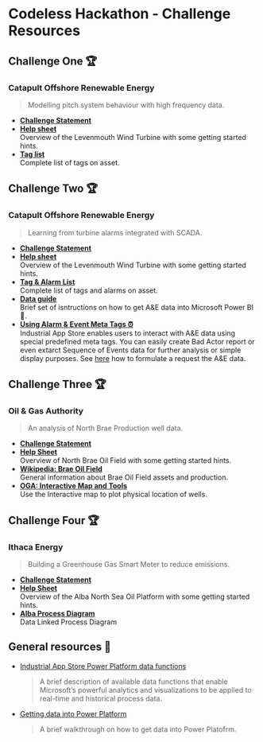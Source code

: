 # Codeless Hackathon - Challenge Resources

## Challenge One :trophy:

### Catapult Offshore Renewable Energy

> Modelling pitch system behaviour with high frequency data.

* [**Challenge Statement**](https://www.theogtc.com/media/3836/challenge-one-final.pdf "Challenge Statement - Catapult Offshore Renewable Energy")
* [**Help sheet**]() <br />Overview of the Levenmouth Wind Turbine with some getting started hints.
* [**Tag list**](http://appstore.intelligentplant.com/nuget/downloads/OgtcHack20/ORE-TagAndAlarmList.xlsx "Tag list - Catapult Offshore Renewable Energy")<br />Complete list of tags on asset.

## Challenge Two :trophy:

### Catapult Offshore Renewable Energy

> Learning from turbine alarms integrated with SCADA.

* [**Challenge Statement**](https://www.theogtc.com/media/3837/challenge-two-final.pdf "Challenge Statement - Catapult Offshore Renewable Energy")
* [**Help sheet**]()<br />Overview of the Levenmouth Wind Turbine with some getting started hints.
* [**Tag & Alarm List**](http://appstore.intelligentplant.com/nuget/downloads/OgtcHack20/ORE-TagAndAlarmList.xlsx "Tag & Alarm List - Catapult Offshore Renewable Energy")<br />Complete list of tags and alarms on asset.
* [**Data guide**](https://github.com/intelligentplant/codeless-hackathon-resource/blob/master/resources/challange-two-alarm-access.MD "Challange two - getting data")<br />Brief set of isntructions on how to get A&E data into Microsoft Power BI :feet:.
* [**Using Alarm & Event Meta Tags :alarm_clock:**](https://github.com/intelligentplant/IAS-Power-BI-connector#using-alarm--evnet-meta-tags-alarm_clock "Using Alarm & Event Meta Tags - Catapult Offshore Renewable Energy")<br />Industrial App Store enables users to interact with A&E data using special predefined meta tags. You can easily create Bad Actor report or even extarct Sequence of Events data for further analysis or simple display purposes. See [here](https://github.com/intelligentplant/IAS-Power-BI-connector#using-alarm--evnet-meta-tags-alarm_clock "Using Alarm & Event Meta Tags - Catapult Offshore Renewable Energy") how to formulate a request the A&E data.

## Challenge Three :trophy:

### Oil & Gas Authority

> An analysis of North Brae Production well data.

* [**Challenge Statement**](https://www.theogtc.com/media/3859/challenge-3-final.pdf "Challenge Statement - Oil & Gas Authority")
* [**Help Sheet**](https://www.theogtc.com/media/3859/challenge-3-final.pdf "Help Sheet - Oil & Gas Authority")<br />Overview of North Brae Oil Field with some getting started hints.
* [**Wikipedia: Brae Oil Field**](https://en.wikipedia.org/wiki/Brae_oilfield "Wikipedia: Brae Oil Field - Oil & Gas Authority")<br /> General information about Brae Oil Field assets and production.
* [**OGA: Interactive Map and Tools**](https://www.ogauthority.co.uk/data-centre/interactive-maps-and-tools "Interactive Map and Tools- Oil & Gas Authority")<br />Use the Interactive map to plot physical location of wells.

## Challenge Four :trophy:

### Ithaca Energy

> Building a Greenhouse Gas Smart Meter to reduce emissions.

* [**Challenge Statement**](https://www.theogtc.com/media/3839/challenge-four-final.pdf "Challenge Statement - Ithaca Energy")
* [**Help Sheet**](https://appstore.intelligentplant.com/nuget/downloads/OgtcHack20/Challenge4HelpSheet.pdf "Help Sheet - Ithaca Energy") <br />Overview of the Alba North Sea Oil Platform with some getting started hints.
* [**Alba Process Diagram**](https://appstore.intelligentplant.com/gestalt#OGTC%202020%5CE.%20Alba-Overview.PnID "Alba Process Diagram - Ithaca Energy")<br />Data Linked Process Diagram

## General resources :book:

* [Industrial App Store Power Platform data functions](https://github.com/intelligentplant/IAS-Power-BI-connector#supported-actions-functions "IAS Power Platform functions")
  > A brief description of available data functions that enable Microsoft’s powerful analytics and visualizations to be applied to real-time and historical process data.
* [Getting data into Power Platform](https://github.com/intelligentplant/codeless-hackathon-resource/blob/master/resources/get-data-into-power-platform.MD#get-data-into-power-platform "Industrial App Store Connector - Getting data into Power Platform")
  > A brief walkthrough on how to get data into Power Platofrm.